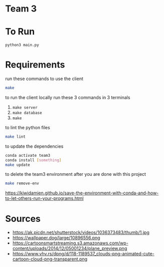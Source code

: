 # Team 3

# To Run

`python3 main.py`

# Requirements

run these commands to use the client

```sh
make
```

to run the client locally run these 3 commands in 3 terminals

1. `make server`
2. `make database`
3. `make`

to lint the python files

```sh
make lint
```

to update the dependencies

```sh
conda activate team3
conda install [something]
make update
```

to delete the team3 environment after you are done with this project

```sh
make remove-env
```

https://kiwidamien.github.io/save-the-environment-with-conda-and-how-to-let-others-run-your-programs.html

# Sources

-   https://ak.picdn.net/shutterstock/videos/1036373483/thumb/1.jpg
-   https://wallpaper.dog/large/10896556.png
-   https://cartoonsmartstreaming.s3.amazonaws.com/wp-content/uploads/2014/12/05001234/plane_preview.png
-   https://www.vhv.rs/dpng/d/118-1189537_clouds-png-animated-cute-cartoon-cloud-png-transparent.png
